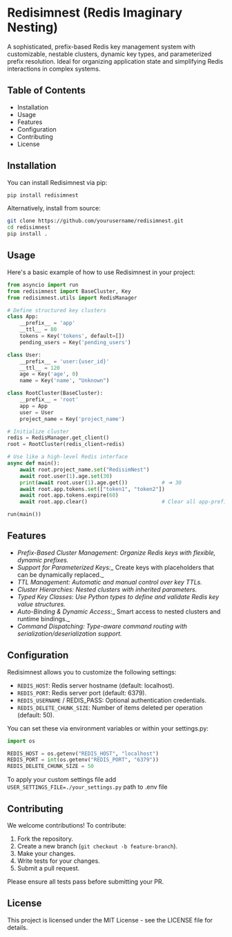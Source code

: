 # Redisimnest (Redis Imaginary Nesting)

A sophisticated, prefix-based Redis key management system with customizable, nestable clusters, dynamic key types, and parameterized prefix resolution. Ideal for organizing application state and simplifying Redis interactions in complex systems.

## Table of Contents
- Installation
- Usage
- Features
- Configuration
- Contributing
- License

## Installation

You can install Redisimnest via pip:

``` bash
pip install redisimnest
```

Alternatively, install from source:
``` bash
git clone https://github.com/yourusername/redisimnest.git
cd redisimnest
pip install .
```
## Usage

Here's a basic example of how to use Redisimnest in your project:
``` python
from asyncio import run
from redisimnest import BaseCluster, Key
from redisimnest.utils import RedisManager

# Define structured key clusters
class App:
    __prefix__ = 'app'
    __ttl__ = 80
    tokens = Key('tokens', default=[])
    pending_users = Key('pending_users')

class User:
    __prefix__ = 'user:{user_id}'
    __ttl__ = 120
    age = Key('age', 0)
    name = Key('name', "Unknown")

class RootCluster(BaseCluster):
    __prefix__ = 'root'
    app = App
    user = User
    project_name = Key('project_name')

# Initialize cluster
redis = RedisManager.get_client()
root = RootCluster(redis_client=redis)

# Use like a high-level Redis interface
async def main():
    await root.project_name.set("RedisimNest")
    await root.user(1).age.set(30)
    print(await root.user(1).age.get())           # ➜ 30
    await root.app.tokens.set(["token1", "token2"])
    await root.app.tokens.expire(60)
    await root.app.clear()                        # Clear all app-prefixed keys

run(main())
```



## Features

- *Prefix-Based Cluster Management:* _Organize Redis keys with flexible, dynamic prefixes._
- *Support for Parameterized Keys:*_ Create keys with placeholders that can be dynamically replaced._
- *TTL Management:* _Automatic and manual control over key TTLs._
- *Cluster Hierarchies:* _Nested clusters with inherited parameters._
- *Typed Key Classes*: _Use Python types to define and validate Redis key value structures._
- *Auto-Binding & Dynamic Access:*_ Smart access to nested clusters and runtime bindings._
- *Command Dispatching:* _Type-aware command routing with serialization/deserialization support._

## Configuration

Redisimnest allows you to customize the following settings:

- `REDIS_HOST`: Redis server hostname (default: localhost).
- `REDIS_PORT`: Redis server port (default: 6379).
- `REDIS_USERNAME` / REDIS_PASS: Optional authentication credentials.
- `REDIS_DELETE_CHUNK_SIZE`: Number of items deleted per operation (default: 50).

You can set these via environment variables or within your settings.py:
``` python
import os

REDIS_HOST = os.getenv("REDIS_HOST", "localhost")
REDIS_PORT = int(os.getenv("REDIS_PORT", "6379"))
REDIS_DELETE_CHUNK_SIZE = 50
```

To apply your custom settings file add ```USER_SETTINGS_FILE=./your_settings.py``` path to .env file

## Contributing

We welcome contributions! To contribute:

1. Fork the repository.
2. Create a new branch (`git checkout -b feature-branch`).
3. Make your changes.
4. Write tests for your changes.
5. Submit a pull request.

Please ensure all tests pass before submitting your PR.

## License

This project is licensed under the MIT License - see the LICENSE file for details.
